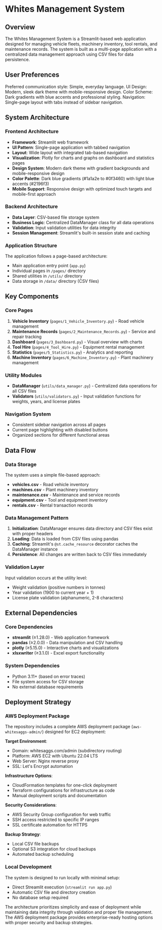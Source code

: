# Whites Management System

## Overview

The Whites Management System is a Streamlit-based web application designed for managing vehicle fleets, machinery inventory, tool rentals, and maintenance records. The system is built as a multi-page application with a centralized data management approach using CSV files for data persistence.

## User Preferences

Preferred communication style: Simple, everyday language.
UI Design: Modern, sleek dark theme with mobile-responsive design.
Color Scheme: Dark gradients with blue accents and professional styling.
Navigation: Single-page layout with tabs instead of sidebar navigation.

## System Architecture

### Frontend Architecture
- **Framework**: Streamlit web framework
- **UI Pattern**: Single-page application with tabbed navigation
- **Layout**: Wide layout with integrated tab-based navigation
- **Visualization**: Plotly for charts and graphs on dashboard and statistics pages
- **Design System**: Modern dark theme with gradient backgrounds and mobile-responsive design
- **Color Palette**: Dark blue gradients (#1a1a2e to #0f3460) with light blue accents (#2196f3)
- **Mobile Support**: Responsive design with optimized touch targets and mobile-first approach

### Backend Architecture
- **Data Layer**: CSV-based file storage system
- **Business Logic**: Centralized DataManager class for all data operations
- **Validation**: Input validation utilities for data integrity
- **Session Management**: Streamlit's built-in session state and caching

### Application Structure
The application follows a page-based architecture:
- Main application entry point (`app.py`)
- Individual pages in `/pages/` directory
- Shared utilities in `/utils/` directory
- Data storage in `/data/` directory (CSV files)

## Key Components

### Core Pages
1. **Vehicle Inventory** (`pages/1_Vehicle_Inventory.py`) - Road vehicle management
2. **Maintenance Records** (`pages/2_Maintenance_Records.py`) - Service and repair tracking
3. **Dashboard** (`pages/3_Dashboard.py`) - Visual overview with charts
4. **Tool Hire** (`pages/4_Tool_Hire.py`) - Equipment rental management
5. **Statistics** (`pages/5_Statistics.py`) - Analytics and reporting
6. **Machine Inventory** (`pages/6_Machine_Inventory.py`) - Plant machinery management

### Utility Modules
- **DataManager** (`utils/data_manager.py`) - Centralized data operations for all CSV files
- **Validators** (`utils/validators.py`) - Input validation functions for weights, years, and license plates

### Navigation System
- Consistent sidebar navigation across all pages
- Current page highlighting with disabled buttons
- Organized sections for different functional areas

## Data Flow

### Data Storage
The system uses a simple file-based approach:
- **vehicles.csv** - Road vehicle inventory
- **machines.csv** - Plant machinery inventory
- **maintenance.csv** - Maintenance and service records
- **equipment.csv** - Tool and equipment inventory
- **rentals.csv** - Rental transaction records

### Data Management Pattern
1. **Initialization**: DataManager ensures data directory and CSV files exist with proper headers
2. **Loading**: Data is loaded from CSV files using pandas
3. **Caching**: Streamlit's `@st.cache_resource` decorator caches the DataManager instance
4. **Persistence**: All changes are written back to CSV files immediately

### Validation Layer
Input validation occurs at the utility level:
- Weight validation (positive numbers in tonnes)
- Year validation (1900 to current year + 1)
- License plate validation (alphanumeric, 2-8 characters)

## External Dependencies

### Core Dependencies
- **streamlit** (≥1.28.0) - Web application framework
- **pandas** (≥2.0.0) - Data manipulation and CSV handling
- **plotly** (≥5.15.0) - Interactive charts and visualizations
- **xlsxwriter** (≥3.1.0) - Excel export functionality

### System Dependencies
- Python 3.11+ (based on error traces)
- File system access for CSV storage
- No external database requirements

## Deployment Strategy

### AWS Deployment Package
The repository includes a complete AWS deployment package (`aws-whitesaggs-admin/`) designed for EC2 deployment:

**Target Environment**:
- Domain: whitesaggs.com/admin (subdirectory routing)
- Platform: AWS EC2 with Ubuntu 22.04 LTS
- Web Server: Nginx reverse proxy
- SSL: Let's Encrypt automation

**Infrastructure Options**:
- CloudFormation templates for one-click deployment
- Terraform configurations for infrastructure as code
- Manual deployment scripts and documentation

**Security Considerations**:
- AWS Security Group configuration for web traffic
- SSH access restricted to specific IP ranges
- SSL certificate automation for HTTPS

**Backup Strategy**:
- Local CSV file backups
- Optional S3 integration for cloud backups
- Automated backup scheduling

### Local Development
The system is designed to run locally with minimal setup:
- Direct Streamlit execution (`streamlit run app.py`)
- Automatic CSV file and directory creation
- No database setup required

The architecture prioritizes simplicity and ease of deployment while maintaining data integrity through validation and proper file management. The AWS deployment package provides enterprise-ready hosting options with proper security and backup strategies.